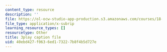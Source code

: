 ```yaml
---
content_type: resource
description: ''
file: https://ol-ocw-studio-app-production.s3.amazonaws.com/courses/18-01sc-single-variable-calculus-fall-2010/40ebd427f0636ed173227b8f4b5d727e_zcuYFf5R0NU.srt
file_type: application/x-subrip
learning_resource_types: []
resourcetype: Other
title: 3play caption file
uid: 40ebd427-f063-6ed1-7322-7b8f4b5d727e
---
```


